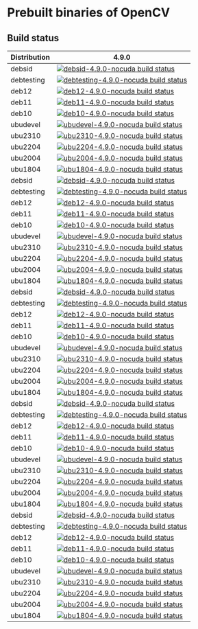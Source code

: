 <!-- SPDX-License-Identifier: Apache-2.0 -->

# Prebuilt binaries of OpenCV

## Build status

| Distribution | 4.9.0 |
| ------------ | ----- |
| debsid | [![debsid-4.9.0-nocuda build status](https://github.com/ethanc8/titanian-ci-opencv/actions/workflows/debsid-4.9.0-nocuda.yml/badge.svg)](https://github.com/ethanc8/titanian-ci-opencv/actions/workflows/debsid-4.9.0-nocuda.yml) |
| debtesting | [![debtesting-4.9.0-nocuda build status](https://github.com/ethanc8/titanian-ci-opencv/actions/workflows/debtesting-4.9.0-nocuda.yml/badge.svg)](https://github.com/ethanc8/titanian-ci-opencv/actions/workflows/debtesting-4.9.0-nocuda.yml) |
| deb12 | [![deb12-4.9.0-nocuda build status](https://github.com/ethanc8/titanian-ci-opencv/actions/workflows/deb12-4.9.0-nocuda.yml/badge.svg)](https://github.com/ethanc8/titanian-ci-opencv/actions/workflows/deb12-4.9.0-nocuda.yml) |
| deb11 | [![deb11-4.9.0-nocuda build status](https://github.com/ethanc8/titanian-ci-opencv/actions/workflows/deb11-4.9.0-nocuda.yml/badge.svg)](https://github.com/ethanc8/titanian-ci-opencv/actions/workflows/deb11-4.9.0-nocuda.yml) |
| deb10 | [![deb10-4.9.0-nocuda build status](https://github.com/ethanc8/titanian-ci-opencv/actions/workflows/deb10-4.9.0-nocuda.yml/badge.svg)](https://github.com/ethanc8/titanian-ci-opencv/actions/workflows/deb10-4.9.0-nocuda.yml) |
| ubudevel | [![ubudevel-4.9.0-nocuda build status](https://github.com/ethanc8/titanian-ci-opencv/actions/workflows/ubudevel-4.9.0-nocuda.yml/badge.svg)](https://github.com/ethanc8/titanian-ci-opencv/actions/workflows/ubudevel-4.9.0-nocuda.yml) |
| ubu2310 | [![ubu2310-4.9.0-nocuda build status](https://github.com/ethanc8/titanian-ci-opencv/actions/workflows/ubu2310-4.9.0-nocuda.yml/badge.svg)](https://github.com/ethanc8/titanian-ci-opencv/actions/workflows/ubu2310-4.9.0-nocuda.yml) |
| ubu2204 | [![ubu2204-4.9.0-nocuda build status](https://github.com/ethanc8/titanian-ci-opencv/actions/workflows/ubu2204-4.9.0-nocuda.yml/badge.svg)](https://github.com/ethanc8/titanian-ci-opencv/actions/workflows/ubu2204-4.9.0-nocuda.yml) |
| ubu2004 | [![ubu2004-4.9.0-nocuda build status](https://github.com/ethanc8/titanian-ci-opencv/actions/workflows/ubu2004-4.9.0-nocuda.yml/badge.svg)](https://github.com/ethanc8/titanian-ci-opencv/actions/workflows/ubu2004-4.9.0-nocuda.yml) |
| ubu1804 | [![ubu1804-4.9.0-nocuda build status](https://github.com/ethanc8/titanian-ci-opencv/actions/workflows/ubu1804-4.9.0-nocuda.yml/badge.svg)](https://github.com/ethanc8/titanian-ci-opencv/actions/workflows/ubu1804-4.9.0-nocuda.yml) |
| debsid | [![debsid-4.9.0-nocuda build status](https://github.com/ethanc8/titanian-ci-opencv/actions/workflows/debsid-4.9.0-nocuda.yml/badge.svg)](https://github.com/ethanc8/titanian-ci-opencv/actions/workflows/debsid-4.9.0-nocuda.yml) |
| debtesting | [![debtesting-4.9.0-nocuda build status](https://github.com/ethanc8/titanian-ci-opencv/actions/workflows/debtesting-4.9.0-nocuda.yml/badge.svg)](https://github.com/ethanc8/titanian-ci-opencv/actions/workflows/debtesting-4.9.0-nocuda.yml) |
| deb12 | [![deb12-4.9.0-nocuda build status](https://github.com/ethanc8/titanian-ci-opencv/actions/workflows/deb12-4.9.0-nocuda.yml/badge.svg)](https://github.com/ethanc8/titanian-ci-opencv/actions/workflows/deb12-4.9.0-nocuda.yml) |
| deb11 | [![deb11-4.9.0-nocuda build status](https://github.com/ethanc8/titanian-ci-opencv/actions/workflows/deb11-4.9.0-nocuda.yml/badge.svg)](https://github.com/ethanc8/titanian-ci-opencv/actions/workflows/deb11-4.9.0-nocuda.yml) |
| deb10 | [![deb10-4.9.0-nocuda build status](https://github.com/ethanc8/titanian-ci-opencv/actions/workflows/deb10-4.9.0-nocuda.yml/badge.svg)](https://github.com/ethanc8/titanian-ci-opencv/actions/workflows/deb10-4.9.0-nocuda.yml) |
| ubudevel | [![ubudevel-4.9.0-nocuda build status](https://github.com/ethanc8/titanian-ci-opencv/actions/workflows/ubudevel-4.9.0-nocuda.yml/badge.svg)](https://github.com/ethanc8/titanian-ci-opencv/actions/workflows/ubudevel-4.9.0-nocuda.yml) |
| ubu2310 | [![ubu2310-4.9.0-nocuda build status](https://github.com/ethanc8/titanian-ci-opencv/actions/workflows/ubu2310-4.9.0-nocuda.yml/badge.svg)](https://github.com/ethanc8/titanian-ci-opencv/actions/workflows/ubu2310-4.9.0-nocuda.yml) |
| ubu2204 | [![ubu2204-4.9.0-nocuda build status](https://github.com/ethanc8/titanian-ci-opencv/actions/workflows/ubu2204-4.9.0-nocuda.yml/badge.svg)](https://github.com/ethanc8/titanian-ci-opencv/actions/workflows/ubu2204-4.9.0-nocuda.yml) |
| ubu2004 | [![ubu2004-4.9.0-nocuda build status](https://github.com/ethanc8/titanian-ci-opencv/actions/workflows/ubu2004-4.9.0-nocuda.yml/badge.svg)](https://github.com/ethanc8/titanian-ci-opencv/actions/workflows/ubu2004-4.9.0-nocuda.yml) |
| ubu1804 | [![ubu1804-4.9.0-nocuda build status](https://github.com/ethanc8/titanian-ci-opencv/actions/workflows/ubu1804-4.9.0-nocuda.yml/badge.svg)](https://github.com/ethanc8/titanian-ci-opencv/actions/workflows/ubu1804-4.9.0-nocuda.yml) |
| debsid | [![debsid-4.9.0-nocuda build status](https://github.com/ethanc8/titanian-ci-opencv/actions/workflows/debsid-4.9.0-nocuda.yml/badge.svg)](https://github.com/ethanc8/titanian-ci-opencv/actions/workflows/debsid-4.9.0-nocuda.yml) |
| debtesting | [![debtesting-4.9.0-nocuda build status](https://github.com/ethanc8/titanian-ci-opencv/actions/workflows/debtesting-4.9.0-nocuda.yml/badge.svg)](https://github.com/ethanc8/titanian-ci-opencv/actions/workflows/debtesting-4.9.0-nocuda.yml) |
| deb12 | [![deb12-4.9.0-nocuda build status](https://github.com/ethanc8/titanian-ci-opencv/actions/workflows/deb12-4.9.0-nocuda.yml/badge.svg)](https://github.com/ethanc8/titanian-ci-opencv/actions/workflows/deb12-4.9.0-nocuda.yml) |
| deb11 | [![deb11-4.9.0-nocuda build status](https://github.com/ethanc8/titanian-ci-opencv/actions/workflows/deb11-4.9.0-nocuda.yml/badge.svg)](https://github.com/ethanc8/titanian-ci-opencv/actions/workflows/deb11-4.9.0-nocuda.yml) |
| deb10 | [![deb10-4.9.0-nocuda build status](https://github.com/ethanc8/titanian-ci-opencv/actions/workflows/deb10-4.9.0-nocuda.yml/badge.svg)](https://github.com/ethanc8/titanian-ci-opencv/actions/workflows/deb10-4.9.0-nocuda.yml) |
| ubudevel | [![ubudevel-4.9.0-nocuda build status](https://github.com/ethanc8/titanian-ci-opencv/actions/workflows/ubudevel-4.9.0-nocuda.yml/badge.svg)](https://github.com/ethanc8/titanian-ci-opencv/actions/workflows/ubudevel-4.9.0-nocuda.yml) |
| ubu2310 | [![ubu2310-4.9.0-nocuda build status](https://github.com/ethanc8/titanian-ci-opencv/actions/workflows/ubu2310-4.9.0-nocuda.yml/badge.svg)](https://github.com/ethanc8/titanian-ci-opencv/actions/workflows/ubu2310-4.9.0-nocuda.yml) |
| ubu2204 | [![ubu2204-4.9.0-nocuda build status](https://github.com/ethanc8/titanian-ci-opencv/actions/workflows/ubu2204-4.9.0-nocuda.yml/badge.svg)](https://github.com/ethanc8/titanian-ci-opencv/actions/workflows/ubu2204-4.9.0-nocuda.yml) |
| ubu2004 | [![ubu2004-4.9.0-nocuda build status](https://github.com/ethanc8/titanian-ci-opencv/actions/workflows/ubu2004-4.9.0-nocuda.yml/badge.svg)](https://github.com/ethanc8/titanian-ci-opencv/actions/workflows/ubu2004-4.9.0-nocuda.yml) |
| ubu1804 | [![ubu1804-4.9.0-nocuda build status](https://github.com/ethanc8/titanian-ci-opencv/actions/workflows/ubu1804-4.9.0-nocuda.yml/badge.svg)](https://github.com/ethanc8/titanian-ci-opencv/actions/workflows/ubu1804-4.9.0-nocuda.yml) |
| debsid | [![debsid-4.9.0-nocuda build status](https://github.com/ethanc8/titanian-ci-opencv/actions/workflows/debsid-4.9.0-nocuda.yml/badge.svg)](https://github.com/ethanc8/titanian-ci-opencv/actions/workflows/debsid-4.9.0-nocuda.yml) |
| debtesting | [![debtesting-4.9.0-nocuda build status](https://github.com/ethanc8/titanian-ci-opencv/actions/workflows/debtesting-4.9.0-nocuda.yml/badge.svg)](https://github.com/ethanc8/titanian-ci-opencv/actions/workflows/debtesting-4.9.0-nocuda.yml) |
| deb12 | [![deb12-4.9.0-nocuda build status](https://github.com/ethanc8/titanian-ci-opencv/actions/workflows/deb12-4.9.0-nocuda.yml/badge.svg)](https://github.com/ethanc8/titanian-ci-opencv/actions/workflows/deb12-4.9.0-nocuda.yml) |
| deb11 | [![deb11-4.9.0-nocuda build status](https://github.com/ethanc8/titanian-ci-opencv/actions/workflows/deb11-4.9.0-nocuda.yml/badge.svg)](https://github.com/ethanc8/titanian-ci-opencv/actions/workflows/deb11-4.9.0-nocuda.yml) |
| deb10 | [![deb10-4.9.0-nocuda build status](https://github.com/ethanc8/titanian-ci-opencv/actions/workflows/deb10-4.9.0-nocuda.yml/badge.svg)](https://github.com/ethanc8/titanian-ci-opencv/actions/workflows/deb10-4.9.0-nocuda.yml) |
| ubudevel | [![ubudevel-4.9.0-nocuda build status](https://github.com/ethanc8/titanian-ci-opencv/actions/workflows/ubudevel-4.9.0-nocuda.yml/badge.svg)](https://github.com/ethanc8/titanian-ci-opencv/actions/workflows/ubudevel-4.9.0-nocuda.yml) |
| ubu2310 | [![ubu2310-4.9.0-nocuda build status](https://github.com/ethanc8/titanian-ci-opencv/actions/workflows/ubu2310-4.9.0-nocuda.yml/badge.svg)](https://github.com/ethanc8/titanian-ci-opencv/actions/workflows/ubu2310-4.9.0-nocuda.yml) |
| ubu2204 | [![ubu2204-4.9.0-nocuda build status](https://github.com/ethanc8/titanian-ci-opencv/actions/workflows/ubu2204-4.9.0-nocuda.yml/badge.svg)](https://github.com/ethanc8/titanian-ci-opencv/actions/workflows/ubu2204-4.9.0-nocuda.yml) |
| ubu2004 | [![ubu2004-4.9.0-nocuda build status](https://github.com/ethanc8/titanian-ci-opencv/actions/workflows/ubu2004-4.9.0-nocuda.yml/badge.svg)](https://github.com/ethanc8/titanian-ci-opencv/actions/workflows/ubu2004-4.9.0-nocuda.yml) |
| ubu1804 | [![ubu1804-4.9.0-nocuda build status](https://github.com/ethanc8/titanian-ci-opencv/actions/workflows/ubu1804-4.9.0-nocuda.yml/badge.svg)](https://github.com/ethanc8/titanian-ci-opencv/actions/workflows/ubu1804-4.9.0-nocuda.yml) |
| debsid | [![debsid-4.9.0-nocuda build status](https://github.com/ethanc8/titanian-ci-opencv/actions/workflows/debsid-4.9.0-nocuda.yml/badge.svg)](https://github.com/ethanc8/titanian-ci-opencv/actions/workflows/debsid-4.9.0-nocuda.yml) |
| debtesting | [![debtesting-4.9.0-nocuda build status](https://github.com/ethanc8/titanian-ci-opencv/actions/workflows/debtesting-4.9.0-nocuda.yml/badge.svg)](https://github.com/ethanc8/titanian-ci-opencv/actions/workflows/debtesting-4.9.0-nocuda.yml) |
| deb12 | [![deb12-4.9.0-nocuda build status](https://github.com/ethanc8/titanian-ci-opencv/actions/workflows/deb12-4.9.0-nocuda.yml/badge.svg)](https://github.com/ethanc8/titanian-ci-opencv/actions/workflows/deb12-4.9.0-nocuda.yml) |
| deb11 | [![deb11-4.9.0-nocuda build status](https://github.com/ethanc8/titanian-ci-opencv/actions/workflows/deb11-4.9.0-nocuda.yml/badge.svg)](https://github.com/ethanc8/titanian-ci-opencv/actions/workflows/deb11-4.9.0-nocuda.yml) |
| deb10 | [![deb10-4.9.0-nocuda build status](https://github.com/ethanc8/titanian-ci-opencv/actions/workflows/deb10-4.9.0-nocuda.yml/badge.svg)](https://github.com/ethanc8/titanian-ci-opencv/actions/workflows/deb10-4.9.0-nocuda.yml) |
| ubudevel | [![ubudevel-4.9.0-nocuda build status](https://github.com/ethanc8/titanian-ci-opencv/actions/workflows/ubudevel-4.9.0-nocuda.yml/badge.svg)](https://github.com/ethanc8/titanian-ci-opencv/actions/workflows/ubudevel-4.9.0-nocuda.yml) |
| ubu2310 | [![ubu2310-4.9.0-nocuda build status](https://github.com/ethanc8/titanian-ci-opencv/actions/workflows/ubu2310-4.9.0-nocuda.yml/badge.svg)](https://github.com/ethanc8/titanian-ci-opencv/actions/workflows/ubu2310-4.9.0-nocuda.yml) |
| ubu2204 | [![ubu2204-4.9.0-nocuda build status](https://github.com/ethanc8/titanian-ci-opencv/actions/workflows/ubu2204-4.9.0-nocuda.yml/badge.svg)](https://github.com/ethanc8/titanian-ci-opencv/actions/workflows/ubu2204-4.9.0-nocuda.yml) |
| ubu2004 | [![ubu2004-4.9.0-nocuda build status](https://github.com/ethanc8/titanian-ci-opencv/actions/workflows/ubu2004-4.9.0-nocuda.yml/badge.svg)](https://github.com/ethanc8/titanian-ci-opencv/actions/workflows/ubu2004-4.9.0-nocuda.yml) |
| ubu1804 | [![ubu1804-4.9.0-nocuda build status](https://github.com/ethanc8/titanian-ci-opencv/actions/workflows/ubu1804-4.9.0-nocuda.yml/badge.svg)](https://github.com/ethanc8/titanian-ci-opencv/actions/workflows/ubu1804-4.9.0-nocuda.yml) |